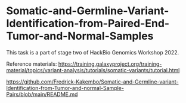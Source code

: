 # Somatic-and-Germline-Variant-Identification-from-Paired-End-Tumor-and-Normal-Samples
This task is a part of stage two of HackBio Genomics Workshop 2022.

Reference materials:
https://training.galaxyproject.org/training-material/topics/variant-analysis/tutorials/somatic-variants/tutorial.html

https://github.com/Fredrick-Kakembo/Somatic-and-Germline-variant-Identification-from-Tumor-and-normal-Sample-Pairs/blob/main/README.md
